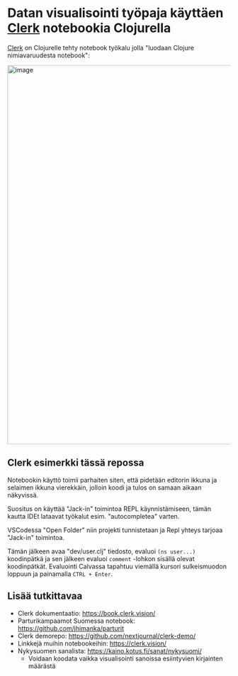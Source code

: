 # Datan visualisointi työpaja käyttäen [Clerk](https://github.com/nextjournal/clerk) notebookia Clojurella

[Clerk](https://github.com/nextjournal/clerk) on Clojurelle tehty notebook työkalu jolla "luodaan Clojure nimiavaruudesta notebook":

<img width="856" alt="image" src="https://user-images.githubusercontent.com/57011/201387085-b6387103-79dd-4987-957d-046cea496f5c.png">

## Clerk esimerkki tässä repossa

Notebookin käyttö toimii parhaiten siten, että pidetään editorin ikkuna ja selaimen ikkuna vierekkäin, jolloin koodi ja tulos on samaan aikaan näkyvissä.

Suositus on käyttää "Jack-in" toimintoa REPL käynnistämiseen, tämän kautta IDEt lataavat työkalut esim. "autocompletea" varten.

VSCodessa "Open Folder" niin projekti tunnistetaan ja Repl yhteys tarjoaa "Jack-in" toimintoa.

Tämän jälkeen avaa "dev/user.clj" tiedosto, evaluoi `(ns user...)` koodinpätkä ja sen jälkeen evaluoi `comment` -lohkon sisällä olevat koodinpätkät. Evaluointi Calvassa tapahtuu viemällä kursori sulkeismuodon loppuun ja painamalla `CTRL + Enter`.

## Lisää tutkittavaa

* Clerk dokumentaatio: https://book.clerk.vision/
* Parturikampaamot Suomessa notebook: https://github.com/jhimanka/parturit
* Clerk demorepo: https://github.com/nextjournal/clerk-demo/
* Linkkejä muihin notebookeihin: https://clerk.vision/
* Nykysuomen sanalista: https://kaino.kotus.fi/sanat/nykysuomi/
  * Voidaan koodata vaikka visualisointi sanoissa esiintyvien kirjainten määrästä
